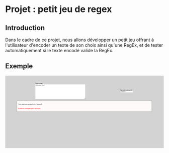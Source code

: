 # Projet : petit jeu de regex

## Introduction
Dans le cadre de ce projet, nous allons développer un petit jeu offrant à l'utilisateur d'encoder un texte de son choix ainsi qu'une RegEx, et de tester automatiquement si le texte encodé valide la RegEx.

## Exemple
![exemple d'écran du projet fini](./exemple.png)